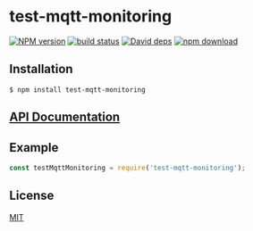# test-mqtt-monitoring

  [![NPM version][npm-image]][npm-url]
  [![build status][travis-image]][travis-url]
  [![David deps][david-image]][david-url]
  [![npm download][download-image]][download-url]
  


## Installation

`$ npm install test-mqtt-monitoring`

## [API Documentation](https://cheminfo-js.github.io/test-mqtt-monitoring/)

## Example

```js
const testMqttMonitoring = require('test-mqtt-monitoring');
```


## License

[MIT](./LICENSE)

[npm-image]: https://img.shields.io/npm/v/test-mqtt-monitoring.svg?style=flat-square
[npm-url]: https://www.npmjs.com/package/test-mqtt-monitoring
[travis-image]: https://img.shields.io/travis/cheminfo-js/test-mqtt-monitoring/master.svg?style=flat-square
[travis-url]: https://travis-ci.org/cheminfo-js/test-mqtt-monitoring
[david-image]: https://img.shields.io/david/cheminfo-js/test-mqtt-monitoring.svg?style=flat-square
[david-url]: https://david-dm.org/cheminfo-js/test-mqtt-monitoring
[download-image]: https://img.shields.io/npm/dm/test-mqtt-monitoring.svg?style=flat-square
[download-url]: https://www.npmjs.com/package/test-mqtt-monitoring
